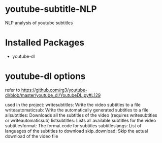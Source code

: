 # youtube-subtitle-NLP
NLP analysis of youtube subtitles


# Installed Packages
- youtube-dl


# youtube-dl options
refer to https://github.com/rg3/youtube-dl/blob/master/youtube_dl/YoutubeDL.py#L129

used in the project:
    writesubtitles:    Write the video subtitles to a file
    writeautomaticsub: Write the automatically generated subtitles to a file
    allsubtitles:      Downloads all the subtitles of the video
                       (requires writesubtitles or writeautomaticsub)
    listsubtitles:     Lists all available subtitles for the video
    subtitlesformat:   The format code for subtitles
    subtitleslangs:    List of languages of the subtitles to download
    skip_download:     Skip the actual download of the video file